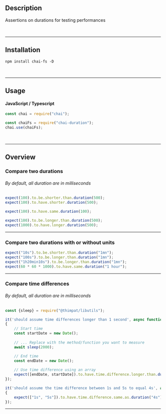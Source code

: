 
## Description

Assertions on durations for testing performances

<br/>

---



## Installation

```shell
npm install chai-fs -D
```

<br/>

---

## Usage
#### JavaScript / Typescript

```javascript
const chai = require("chai");

const chaiFs = require("chai-duration");
chai.use(chaiFs);
```

<br/>


---

## Overview

### Compare two durations

###### By default, all duration are in milliseconds

```javascript
expect(100).to.be.shorter.than.duration(500);
expect(100).to.have.shorter.duration(500);

expect(100).to.have.same.duration(100);

expect(100).to.be.longer.than.duration(500);
expect(1000).to.have.longer.duration(500);
```

---


### Compare two durations with or without units

```javascript
expect("10s").to.be.shorter.than.duration("1mn");
expect("100s").to.be.longer.than.duration("1mn");
expect("1h20min10s").to.be.longer.than.duration("1mn");
expect(60 * 60 * 1000).to.have.same.duration("1 hour");
```

---



### Compare time differences

###### By default, all duration are in milliseconds

```javascript
const {sleep} = require("@thimpat/libutils");

it('should assume time differences longer than 1 second', async function ()
{
    // Start time
    const startDate = new Date();
    
    // ... Replace with the method/function you want to measure
    await sleep(2000);

    // End time
    const endDate = new Date();
    
    // Use time difference using an array
    expect([endDate, startDate]).to.have.time.difference.longer.than.duration(10);
});
```



```javascript
it('should assume the time difference between 1s and 5s to equal 4s', async function ()
{
    expect(["1s", "5s"]).to.have.time.difference.same.as.duration("4s");
});

```

---



